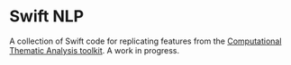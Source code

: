 # Swift NLP

A collection of Swift code for replicating features from the [Computational Thematic Analysis toolkit](https://github.com/rpgauthier/ComputationalThematicAnalysisToolkit). A work in progress.
